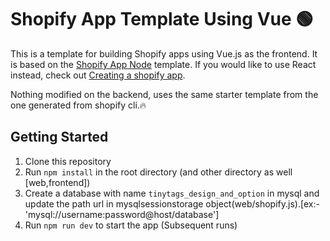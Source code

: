 # Shopify App Template Using Vue 🟢

This is a template for building Shopify apps using Vue.js as the frontend. It is based on the [Shopify App Node](https://github.com/Shopify/shopify-app-template-node) template. If you would like to use React instead, check out [Creating a shopify app](https://shopify.dev/docs/apps/getting-started/create).

Nothing modified on the backend, uses the same starter template from the one generated from shopify cli.🔥

## Getting Started

1. Clone this repository
2. Run `npm install` in the root directory (and other directory as well [web,frontend])
3. Create a database with name `tinytags_design_and_option` in mysql and update the path url in mysqlsessionstorage object(web/shopify.js).[ex:- 'mysql://username:password@host/database']
4. Run `npm run dev` to start the app (Subsequent runs)


